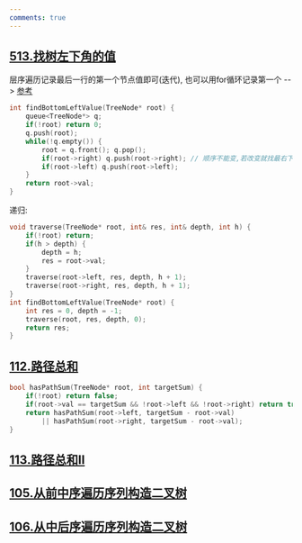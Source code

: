 ```yaml
---
comments: true
---
```


## [513.找树左下角的值](https://leetcode.cn/problems/find-bottom-left-tree-value/)

层序遍历记录最后一行的第一个节点值即可(迭代), 也可以用for循环记录第一个 --> [参考](https://programmercarl.com/0513.%E6%89%BE%E6%A0%91%E5%B7%A6%E4%B8%8B%E8%A7%92%E7%9A%84%E5%80%BC.html#%E6%80%9D%E8%B7%AF:~:text=%23-,%E8%BF%AD%E4%BB%A3%E6%B3%95,-%E6%9C%AC%E9%A2%98%E4%BD%BF%E7%94%A8%E5%B1%82)
```cpp linenums="1" hl_lines="7 8"
int findBottomLeftValue(TreeNode* root) {
    queue<TreeNode*> q;
    if(!root) return 0;
    q.push(root);
    while(!q.empty()) {
        root = q.front(); q.pop();
        if(root->right) q.push(root->right); // 顺序不能变,若改变就找最右下角
        if(root->left) q.push(root->left);
    }
    return root->val;
}
```

递归:
```cpp linenums="1"
void traverse(TreeNode* root, int& res, int& depth, int h) {
    if(!root) return;
    if(h > depth) {
        depth = h;
        res = root->val;
    }
    traverse(root->left, res, depth, h + 1);
    traverse(root->right, res, depth, h + 1);
}
int findBottomLeftValue(TreeNode* root) {
    int res = 0, depth = -1;
    traverse(root, res, depth, 0);
    return res;
}
```

## [112.路径总和](https://leetcode.cn/problems/path-sum/)

```cpp linenums="1"
bool hasPathSum(TreeNode* root, int targetSum) {
    if(!root) return false;
    if(root->val == targetSum && !root->left && !root->right) return true;
    return hasPathSum(root->left, targetSum - root->val)
        || hasPathSum(root->right, targetSum - root->val);
}
```

## [113.路径总和II](https://leetcode.cn/problems/path-sum-ii/)

## [105.从前中序遍历序列构造二叉树](https://leetcode.cn/problems/construct-binary-tree-from-preorder-and-inorder-traversal/)

## [106.从中后序遍历序列构造二叉树](https://leetcode.cn/problems/construct-binary-tree-from-inorder-and-postorder-traversal/)